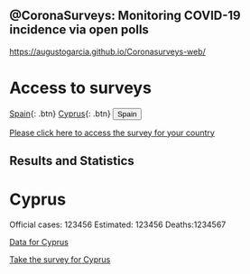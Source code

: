 ## @CoronaSurveys: Monitoring COVID-19 incidence via open polls

https://augustogarcia.github.io/Coronasurveys-web/

# Access to surveys

[Spain](https://spain.coronasurveys.com){: .btn}
[Cyprus](https://cyprus.coronasurveys.com){: .btn}
<button name="Spain" onclick="https://spain.coronasurveys.com">Spain</button>

[Please click here to access the survey for your country](https://github.com/GCGImdea/coronasurveys/blob/master/surveys.md)

## Results and Statistics

# Cyprus

Official cases: 123456 Estimated: 123456 Deaths:1234567

[Data for Cyprus](https://augustogarcia.github.io/Coronasurveys-web/results/cyprus)

[Take the survey for Cyprus](https://cyprus.coronasurveys.com)

